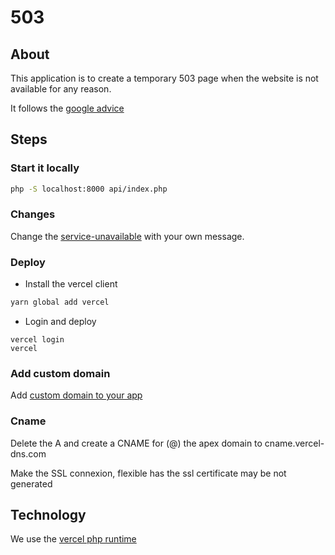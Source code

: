 # 503

## About

This application is to create a temporary
503 page when the website is not available for any
reason.


It follows the [google advice](https://developers.google.com/search/docs/advanced/crawling/pause-online-business)


## Steps

### Start it locally


```bash
php -S localhost:8000 api/index.php
```

### Changes

Change the [service-unavailable](html/service-unavailable.html) with your own message.

### Deploy

  * Install the vercel client
```bash
yarn global add vercel
```
  * Login and deploy
```
vercel login
vercel 
```

### Add custom domain

Add [custom domain to your app](https://vercel.com/docs/concepts/projects/custom-domains)


### Cname

Delete the A and create a CNAME
for (@) the apex domain
to cname.vercel-dns.com

Make the SSL connexion, flexible has the ssl certificate may be not generated

## Technology

We use the [vercel php runtime](https://github.com/juicyfx/vercel-php)